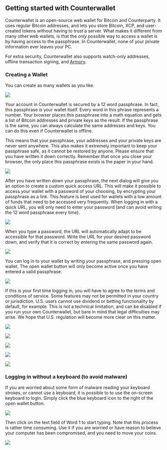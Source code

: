 Getting started with Counterwallet
---------------------------

Counterwallet is an open-source web wallet for Bitcoin and Counterparty. It uses regular Bitcoin addresses, and lets you store Bitcoin, XCP, and user-created tokens without having to trust a server. What makes it different from many other web wallets, is that the _only_ possible way to access a wallet is by having access to the passphrase. In Counterwallet, none of your private information ever leaves your PC.

For extra security, Counterwallet also supports watch-only addresses, offline transaction signing, and [Armory](https://bitcoinarmory.com/). 

### Creating a Wallet

You can create as many wallets as you like.

![](/_images/getting_started_cw1.png)

Your account in Counterwallet is secured by a 12 word passphrase. In fact, this passphrase _is_ your wallet itself. Every word in this phrase represents a number. Your browser places this passphrase into a math equation and gets a list of Bitcoin addresses and private keys as the result. If the passphrase is the same, you can always calculate the same addresses and keys. You can do this even if Counterwallet is offline.

This means that your passphrase, your addresses and your private keys are never sent anywhere. This also makes it extremely important to keep your passphrase safe, as it cannot be restored by anyone. Please ensure that you have written it down correctly. Remember that once you close your browser, the only place this passphrase exists is the paper in your hand.

![](/_images/getting_started_cw2.png)

After you have written down your passphrase, the next dialog will give you an option to create a custom quick access URL. This will make it possible to access your wallet with a password of your choosing, by encrypting your passphrase as a link. This feature is best used for wallets with a low amount of funds that need to be accessed very frequently. When logging in with a quick URL, you will only need to enter your password (and can avoid writing the 12 word passphrase every time).

![](/_images/getting_started_cw3.png)

When you type a password, the URL will automatically adapt to be accessible for that password. Write the URL for your desired password down, and verify that it is correct by entering the same password again.

![](/_images/getting_started_cw4.png)

You can log in to your wallet by writing your passphrase, and pressing open wallet. The open wallet button will only become active once you have entered a valid passphrase.

![](/_images/getting_started_cw5.png)

If this is your first time logging in, you will have to agree to the terms and conditions of service. Some features may not be permitted in your country or jurisdiction. U.S. users cannot use dividend or betting functionality by default, for example. This is not a technical limitation, and can be disabled if you run your own Counterwallet, but bare in mind that legal difficulties may arise. We hope that U.S. regulation will become more clear on this matter.

![](/_images/getting_started_cw6.png)

![](/_images/getting_started_cw7.png)

![](/_images/getting_started_cw8.png)

![](/_images/getting_started_cw9.png)

![](/_images/getting_started_cw10.png)

### Logging in without a keyboard (to avoid malware)

If you are worried about some form of malware reading your keyboard strokes, or cannot use a keyboard, it is possible to to use the on-screen keyboard to login. Simply click the blue keyboard icon to the right of the open wallet button.

![](/_images/getting_started_cw11.png)

Then click on the text field of Word 1 to start typing. Note that this process is rather time consuming. Use it if you are worried or have reason to believe your computer has been compromised, and you need to move your coins.

![](/_images/getting_started_cw12.png)

